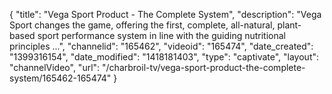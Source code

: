 {
    "title": "Vega Sport Product - The Complete System",
    "description": "Vega Sport changes the game, offering the first, complete, all-natural, plant-based sport performance system in line with the guiding nutritional principles ...",
    "channelid": "165462",
    "videoid": "165474",
    "date_created": "1399316154",
    "date_modified": "1418181403",
    "type": "captivate",
    "layout": "channelVideo",
    "url": "\/charbroil-tv\/vega-sport-product-the-complete-system\/165462-165474"
}